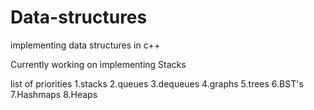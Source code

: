 # Data-structures
implementing data structures in c++ 

Currently working on implementing Stacks

list of priorities
1.stacks
2.queues
3.dequeues
4.graphs
5.trees
6.BST's
7.Hashmaps
8.Heaps
